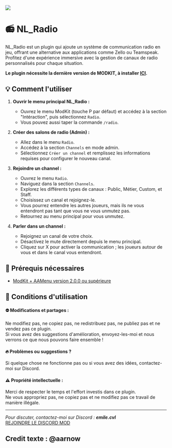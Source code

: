 ![](https://i.ibb.co/wwZ7BtH/Copie-de-NL-BANK-2.png) 

# 📻 **NL_Radio**
NL_Radio est un plugin qui ajoute un système de communication radio en jeu, offrant une alternative aux applications comme Zello ou Teamspeak. Profitez d'une expérience immersive avec la gestion de canaux de radio personnalisés pour chaque situation.

**Le plugin nécessite la dernière version de MODKIT, à installer [ICI](https://github.com/Aarnow/NovaLife_ModKit-Releases/releases/latest).**

## 💡 **Comment l'utiliser**

1) **Ouvrir le menu principal NL_Radio :**
   - Ouvrez le menu ModKit (touche P par défaut) et accédez à la section "Intéraction", puis sélectionnez `Radio`.
   - Vous pouvez aussi taper la commande `/radio`.

2) **Créer des salons de radio (Admin) :**
   - Allez dans le menu `Radio`.
   - Accédez à la section `Channels` en mode admin.
   - Sélectionnez `Créer un channel` et remplissez les informations requises pour configurer le nouveau canal.

3) **Rejoindre un channel :**
   - Ouvrez le menu `Radio`.
   - Naviguez dans la section `Channels`.
   - Explorez les différents types de canaux : Public, Métier, Custom, et Staff.
   - Choisissez un canal et rejoignez-le.
   - Vous pourrez entendre les autres joueurs, mais ils ne vous entendront pas tant que vous ne vous unmutez pas.
   - Retournez au menu principal pour vous unmutez.

4) **Parler dans un channel :**
   - Rejoignez un canal de votre choix.
   - Désactivez le mute directement depuis le menu principal.
   - Cliquez sur X pour activer la communication ; les joueurs autour de vous et dans le canal vous entendront.

## 📌 **Prérequis nécessaires**

- [ModKit + AAMenu version 2.0.0 ou supérieure](https://github.com/Aarnow/NovaLife_ModKit-Releases/releases/latest)

## 🔑 **Conditions d'utilisation**

#### ⛔️ **Modifications et partages :**
Ne modifiez pas, ne copiez pas, ne redistribuez pas, ne publiez pas et ne vendez pas ce plugin.  
Si vous avez des suggestions d'amélioration, envoyez-les-moi et nous verrons ce que nous pouvons faire ensemble !

#### 🔥 **Problèmes ou suggestions ?**
Si quelque chose ne fonctionne pas ou si vous avez des idées, contactez-moi sur Discord.

#### ⚠️ **Propriété intellectuelle :**
Merci de respecter le temps et l'effort investis dans ce plugin.  
Ne vous appropriez pas, ne copiez pas et ne modifiez pas ce travail de manière illégale.

---

*Pour discuter, contactez-moi sur Discord : **emile.cvl***  
[REJOINDRE LE DISCORD MOD](https://discord.gg/8j2suEE9Mf)

Credit texte : @aarnow
---

